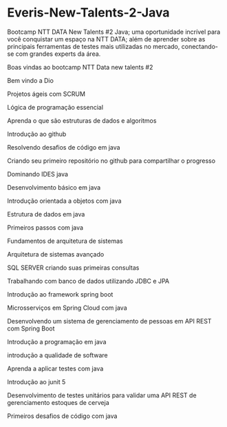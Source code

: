 # Everis-New-Talents-2-Java
Bootcamp NTT DATA New Talents #2 Java; uma oportunidade incrível para você conquistar um espaço na NTT DATA; além de aprender sobre as principais ferramentas de testes mais utilizadas no mercado, conectando-se com grandes experts da área.

Boas vindas ao bootcamp NTT Data new talents #2

Bem vindo a Dio

Projetos ágeis com SCRUM

Lógica de programação essencial

Aprenda o que são estruturas de dados e algoritmos

Introdução ao github

Resolvendo desafios de código em java

Criando seu primeiro repositório no github para compartilhar o progresso

Dominando IDES java

Desenvolvimento básico em java

Introdução orientada a objetos com java

Estrutura de dados em java

Primeiros passos com java

Fundamentos de arquitetura de sistemas

Arquitetura de sistemas avançado

SQL SERVER criando suas primeiras consultas

Trabalhando com banco de dados utilizando JDBC e JPA

Introdução ao framework spring boot

Microsserviços em Spring Cloud com java

Desenvolvendo um sistema de gerenciamento de pessoas em API REST com Spring Boot

Introdução a programação em java

introdução a qualidade de software

Aprenda a aplicar testes com java

Introdução ao junit 5

Desenvolvimento de testes unitários para validar uma API REST de gerenciamento estoques de cerveja


Primeiros desafios de código com java
